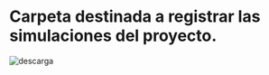 # Carpeta destinada a registrar las simulaciones del proyecto.

![descarga](https://user-images.githubusercontent.com/106171748/233847489-be549d39-e863-468d-8e40-716a992ae559.jpg)
